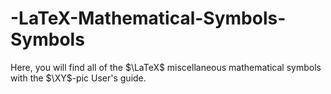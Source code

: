 # -LaTeX-Mathematical-Symbols-Symbols
Here, you will find all of the $\LaTeX$ miscellaneous mathematical symbols with the $\XY$-pic User's guide. 
